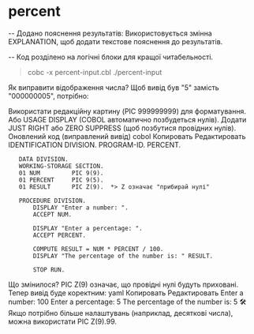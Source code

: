 # percent

-- Додано пояснення результатів:
Використовується змінна EXPLANATION, щоб додати текстове пояснення до результатів.

-- Код розділено на логічні блоки для кращої читабельності.

> cobc -x percent-input.cbl
> ./percent-input


Як виправити відображення числа?
Щоб вивід був "5" замість "000000005", потрібно:

Використати редакційну картину (PIC 999999999) для форматування.
Або USAGE DISPLAY (COBOL автоматично позбудеться нулів).
Додати JUST RIGHT або ZERO SUPPRESS (щоб позбутися провідних нулів).
Оновлений код (виправлений вивід)
cobol
Копировать
Редактировать
       IDENTIFICATION DIVISION.
       PROGRAM-ID. PERCENT.

       DATA DIVISION.
       WORKING-STORAGE SECTION.
       01 NUM         PIC 9(9).
       01 PERCENT     PIC 9(5).
       01 RESULT      PIC Z(9).  *> Z означає "прибирай нулі"

       PROCEDURE DIVISION.
           DISPLAY "Enter a number: ".
           ACCEPT NUM.

           DISPLAY "Enter a percentage: ".
           ACCEPT PERCENT.

           COMPUTE RESULT = NUM * PERCENT / 100.
           DISPLAY "The percentage of the number is: " RESULT.

           STOP RUN.
Що змінилося?
PIC Z(9) означає, що провідні нулі будуть приховані.
Тепер вивід буде коректним:
yaml
Копировать
Редактировать
Enter a number:
100
Enter a percentage:
5
The percentage of the number is: 5
🛠 Якщо потрібно більше налаштувань (наприклад, десяткові числа), можна використати PIC Z(9).99.